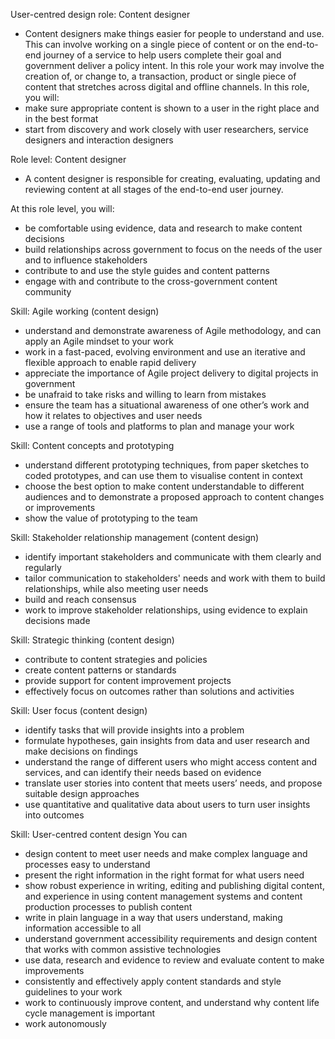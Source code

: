 User-centred design role: Content designer
- Content designers make things easier for people to understand and use. This can involve working on a single piece of content or on the end-to-end journey of a service to help users complete their goal and government deliver a policy intent. In this role your work may involve the creation of, or change to, a transaction, product or single piece of content that stretches across digital and offline channels.
In this role, you will:
- make sure appropriate content is shown to a user in the right place and in the best format
- start from discovery and work closely with user researchers, service designers and interaction designers

Role level: Content designer
- A content designer is responsible for creating, evaluating, updating and reviewing content at all stages of the end-to-end user journey.

At this role level, you will:
- be comfortable using evidence, data and research to make content decisions
- build relationships across government to focus on the needs of the user and to influence stakeholders
- contribute to and use the style guides and content patterns
- engage with and contribute to the cross-government content community

Skill: Agile working (content design)
- understand and demonstrate awareness of Agile methodology, and can apply an Agile mindset to your work
- work in a fast-paced, evolving environment and use an iterative and flexible approach to enable rapid delivery
- appreciate the importance of Agile project delivery to digital projects in government
- be unafraid to take risks and willing to learn from mistakes
- ensure the team has a situational awareness of one other’s work and how it relates to objectives and user needs
- use a range of tools and platforms to plan and manage your work

Skill: Content concepts and prototyping
- understand different prototyping techniques, from paper sketches to coded prototypes, and can use them to visualise content in context
- choose the best option to make content understandable to different audiences and to demonstrate a proposed approach to content changes or improvements
- show the value of prototyping to the team

Skill: Stakeholder relationship management (content design)
- identify important stakeholders and communicate with them clearly and regularly
- tailor communication to stakeholders' needs and work with them to build relationships, while also meeting user needs
- build and reach consensus
- work to improve stakeholder relationships, using evidence to explain decisions made

Skill: Strategic thinking (content design)
- contribute to content strategies and policies
- create content patterns or standards
- provide support for content improvement projects
- effectively focus on outcomes rather than solutions and activities

Skill: User focus (content design)
- identify tasks that will provide insights into a problem
- formulate hypotheses, gain insights from data and user research and make decisions on findings
- understand the range of different users who might access content and services, and can identify their needs based on evidence
- translate user stories into content that meets users’ needs, and propose suitable design approaches
- use quantitative and qualitative data about users to turn user insights into outcomes

Skill: User-centred content design
You can
- design content to meet user needs and make complex language and processes easy to understand
- present the right information in the right format for what users need
- show robust experience in writing, editing and publishing digital content, and experience in using content management systems and content production processes to publish content
- write in plain language in a way that users understand, making information accessible to all
- understand government accessibility requirements and design content that works with common assistive technologies
- use data, research and evidence to review and evaluate content to make improvements
- consistently and effectively apply content standards and style guidelines to your work
- work to continuously improve content, and understand why content life cycle management is important
- work autonomously